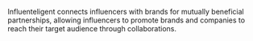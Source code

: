 Influenteligent connects influencers with brands for mutually beneficial partnerships, allowing influencers to promote brands and companies to reach their target audience through collaborations.